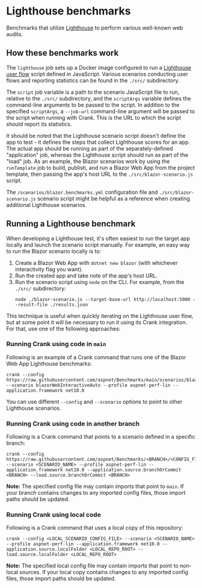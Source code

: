 # Lighthouse benchmarks

Benchmarks that utilize [Lighthouse](https://developer.chrome.com/docs/lighthouse) to perform various well-known web audits.

## How these benchmarks work

The `lighthouse` job sets up a Docker image configured to run a [Lighthouse user flow](https://web.dev/articles/lighthouse-user-flows) script defined in JavaScript. Various scenarios conducting user flows and reporting statistics can be found in the `./src/` subdirectory.

The `script` job variable is a path to the scenario JavaScript file to run, relative to the `./src/` subdirectory, and the `scriptArgs` variable defines the command-line arguments to be passed to the script. In addition to the specified `scriptArgs`, a `--job-url` command-line argument will be passed to the script when running with Crank. This is the URL to which the script should report its statistics.

It should be noted that the Lighthouse scenario script doesn't define the app to test - it defines the steps that collect Lighthouse scores for an app. The actual app should be running as part of the separately-defined "application" job, whereas the Lighthouse script should run as part of the "load" job. As an example, the Blazor scenarios work by using the `runTemplate` job to build, publish, and run a Blazor Web App from the project template, then passing the app's host URL to the `./src/blazor-scenario.js` script.

The `/scenarios/blazor.benchmarks.yml` configuration file and `./src/blazor-scenario.js` scenario script might be helpful as a reference when creating additional Lighthouse scenarios.

## Running a Lighthouse benchmark

When developing a Lighthouse test, it's often easiest to run the target app locally and launch the scenario script manually. For example, an easy way to run the Blazor scenario locally is to:
1. Create a Blazor Web App with `dotnet new blazor` (with whichever interactivity flag you want).
2. Run the created app and take note of the app's host URL.
3. Run the scenario script using `node` on the CLI. For example, from the `./src/` subdirectory:
   ```text
   node ./blazor-scenario.js --target-base-url http://localhost:5000 --result-file ./results.json
   ```

This technique is useful when quickly iterating on the Lighthouse user flow, but at some point it will be necessary to run it using its Crank integration. For that, use one of the following approaches:

### Running Crank using code in `main`

Following is an example of a Crank command that runs one of the Blazor Web App Lighthouse benchmarks:
```text
crank --config https://raw.githubusercontent.com/aspnet/Benchmarks/main/scenarios/blazor.benchmarks.yml --scenario blazorWebInteractiveAuto --profile aspnet-perf-lin --application.framework net10.0
```

You can use different `--config` and `--scenario` options to point to other Lighthouse scenarios.

### Running Crank using code in another branch

Following is a Crank command that points to a scenario defined in a specific branch:
```text
crank --config https://raw.githubusercontent.com/aspnet/Benchmarks/<BRANCH>/<CONFIG_FILE> --scenario <SCENARIO_NAME> --profile aspnet-perf-lin --application.framework net10.0 --application.source.branchOrCommit <BRANCH> --load.source.branchOrCommit <BRANCH>
```

**Note:** The specified config file may contain imports that point to `main`. If your branch contains changes to any imported config files, those import paths should be updated.

### Running Crank using local code

Following is a Crank command that uses a local copy of this repository:
```text
crank --config <LOCAL_SCENARIO_CONFIG_FILE> --scenario <SCENARIO_NAME> --profile aspnet-perf-lin --application.framework net10.0 --application.source.localFolder <LOCAL_REPO_ROOT> --load.source.localFolder <LOCAL_REPO_ROOT>
```

**Note:**
The specified local config file may contain imports that point to non-local sources. If your local copy contains changes to any imported config files, those import paths should be updated.
